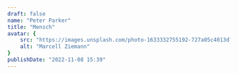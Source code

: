 ```yaml
---
draft: false
name: "Peter Parker"
title: "Mensch"
avatar: {
    src: "https://images.unsplash.com/photo-1633332755192-727a05c4013d?&fit=crop&w=280",
    alt: "Marcell Ziemann"
}
publishDate: "2022-11-08 15:39"
---
```

